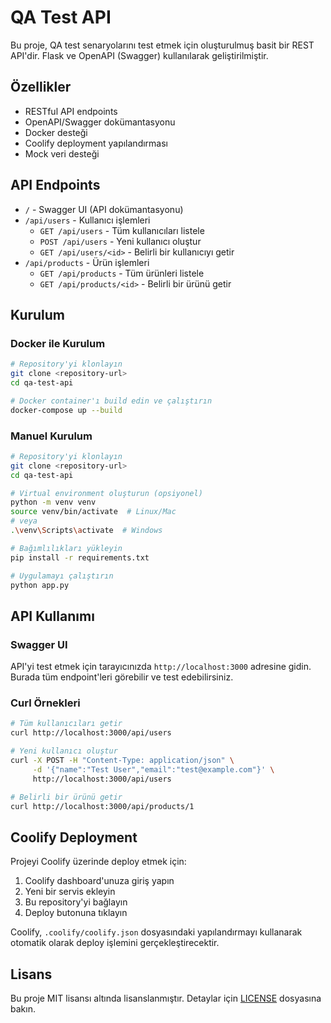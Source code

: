 # QA Test API

Bu proje, QA test senaryolarını test etmek için oluşturulmuş basit bir REST API'dir. Flask ve OpenAPI (Swagger) kullanılarak geliştirilmiştir.

## Özellikler

- RESTful API endpoints
- OpenAPI/Swagger dokümantasyonu
- Docker desteği
- Coolify deployment yapılandırması
- Mock veri desteği

## API Endpoints

- `/` - Swagger UI (API dokümantasyonu)
- `/api/users` - Kullanıcı işlemleri
  - `GET /api/users` - Tüm kullanıcıları listele
  - `POST /api/users` - Yeni kullanıcı oluştur
  - `GET /api/users/<id>` - Belirli bir kullanıcıyı getir
- `/api/products` - Ürün işlemleri
  - `GET /api/products` - Tüm ürünleri listele
  - `GET /api/products/<id>` - Belirli bir ürünü getir

## Kurulum

### Docker ile Kurulum

```bash
# Repository'yi klonlayın
git clone <repository-url>
cd qa-test-api

# Docker container'ı build edin ve çalıştırın
docker-compose up --build
```

### Manuel Kurulum

```bash
# Repository'yi klonlayın
git clone <repository-url>
cd qa-test-api

# Virtual environment oluşturun (opsiyonel)
python -m venv venv
source venv/bin/activate  # Linux/Mac
# veya
.\venv\Scripts\activate  # Windows

# Bağımlılıkları yükleyin
pip install -r requirements.txt

# Uygulamayı çalıştırın
python app.py
```

## API Kullanımı

### Swagger UI

API'yi test etmek için tarayıcınızda `http://localhost:3000` adresine gidin. Burada tüm endpoint'leri görebilir ve test edebilirsiniz.

### Curl Örnekleri

```bash
# Tüm kullanıcıları getir
curl http://localhost:3000/api/users

# Yeni kullanıcı oluştur
curl -X POST -H "Content-Type: application/json" \
     -d '{"name":"Test User","email":"test@example.com"}' \
     http://localhost:3000/api/users

# Belirli bir ürünü getir
curl http://localhost:3000/api/products/1
```

## Coolify Deployment

Projeyi Coolify üzerinde deploy etmek için:

1. Coolify dashboard'unuza giriş yapın
2. Yeni bir servis ekleyin
3. Bu repository'yi bağlayın
4. Deploy butonuna tıklayın

Coolify, `.coolify/coolify.json` dosyasındaki yapılandırmayı kullanarak otomatik olarak deploy işlemini gerçekleştirecektir.

## Lisans

Bu proje MIT lisansı altında lisanslanmıştır. Detaylar için [LICENSE](LICENSE) dosyasına bakın. 